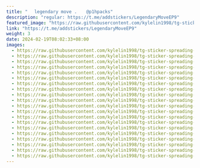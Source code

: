 ```yaml
---
title: "ㅤ legendary move . ㅤ @p1hpacks"
description: "regular: https://t.me/addstickers/LegendaryMoveEP9"
featured_image: "https://raw.githubusercontent.com/kylelin1998/tg-sticker-spreading-worldwide-images/main/img/5e5a92c0-97f5-48d9-b767-61d0ebe19365.jpg"
link: "https://t.me/addstickers/LegendaryMoveEP9"
weight: 3
date: 2024-02-19T08:02:33+08:00
images:
  - https://raw.githubusercontent.com/kylelin1998/tg-sticker-spreading-worldwide-images/main/img/5e5a92c0-97f5-48d9-b767-61d0ebe19365.jpg
  - https://raw.githubusercontent.com/kylelin1998/tg-sticker-spreading-worldwide-images/main/img/3f5afda9-b349-4d91-8e3d-b5b6931fa20b.jpg
  - https://raw.githubusercontent.com/kylelin1998/tg-sticker-spreading-worldwide-images/main/img/17c5baf9-91e4-436b-a9cf-40c019c4079a.jpg
  - https://raw.githubusercontent.com/kylelin1998/tg-sticker-spreading-worldwide-images/main/img/595e9705-7069-4d91-9161-7b748d880913.jpg
  - https://raw.githubusercontent.com/kylelin1998/tg-sticker-spreading-worldwide-images/main/img/6ed0b6be-92b1-455f-a1f6-d764f19778e3.jpg
  - https://raw.githubusercontent.com/kylelin1998/tg-sticker-spreading-worldwide-images/main/img/5d877414-c8e1-4e50-a7b2-17d50be790e9.jpg
  - https://raw.githubusercontent.com/kylelin1998/tg-sticker-spreading-worldwide-images/main/img/57ba77a3-9437-42b6-8a14-f604f6762137.jpg
  - https://raw.githubusercontent.com/kylelin1998/tg-sticker-spreading-worldwide-images/main/img/7f7015c5-36e9-41ba-8ebf-1942ad8b0879.jpg
  - https://raw.githubusercontent.com/kylelin1998/tg-sticker-spreading-worldwide-images/main/img/0bcb03a7-10aa-40c8-a7b2-daf80466fa5a.jpg
  - https://raw.githubusercontent.com/kylelin1998/tg-sticker-spreading-worldwide-images/main/img/43416ac4-b3e0-4e6d-b6b3-a6b5ec5f6bb3.jpg
  - https://raw.githubusercontent.com/kylelin1998/tg-sticker-spreading-worldwide-images/main/img/bdec20e8-3eb6-4bbc-8680-66d97152d446.jpg
  - https://raw.githubusercontent.com/kylelin1998/tg-sticker-spreading-worldwide-images/main/img/c0c96746-1023-4981-9fd7-77b1e4c109ef.jpg
  - https://raw.githubusercontent.com/kylelin1998/tg-sticker-spreading-worldwide-images/main/img/1fefb306-23d1-4014-bbdc-2568af2a2e84.jpg
  - https://raw.githubusercontent.com/kylelin1998/tg-sticker-spreading-worldwide-images/main/img/054493af-ca13-4c7e-bf5f-0aa74db4c0ea.jpg
  - https://raw.githubusercontent.com/kylelin1998/tg-sticker-spreading-worldwide-images/main/img/96c5f68c-d8df-4ac1-81fd-f2ccc65d84bd.jpg
  - https://raw.githubusercontent.com/kylelin1998/tg-sticker-spreading-worldwide-images/main/img/1de0d54a-77d5-4712-aaa9-c7448309aa17.jpg
  - https://raw.githubusercontent.com/kylelin1998/tg-sticker-spreading-worldwide-images/main/img/e91bb60f-41f3-4aac-95c9-132ff011c6f9.jpg
  - https://raw.githubusercontent.com/kylelin1998/tg-sticker-spreading-worldwide-images/main/img/9f9b8fc4-b821-4ea5-b6fd-2028bc38c932.jpg
  - https://raw.githubusercontent.com/kylelin1998/tg-sticker-spreading-worldwide-images/main/img/c7d43af1-ace5-4769-86c4-a565104dacdf.jpg
  - https://raw.githubusercontent.com/kylelin1998/tg-sticker-spreading-worldwide-images/main/img/0f723679-eece-4a67-9450-a45bb49dd53f.jpg
---
```

